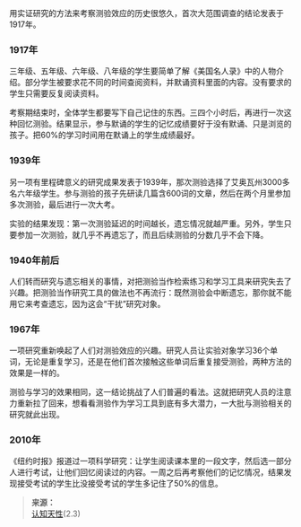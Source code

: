 用实证研究的方法来考察测验效应的历史很悠久，首次大范围调查的结论发表于1917年。

### 1917年

三年级、五年级、六年级、八年级的学生要简单了解《美国名人录》中的人物介绍。部分学生被要求花不同的时间查阅资料，并默诵资料里面的内容。没有要求的学生只需要反复阅读资料。

考察期结束时，全体学生都要写下自己记住的东西。三四个小时后，再进行一次这种回忆测验。结果显示，参与默诵的学生的记忆成绩要好于没有默诵、只是浏览的孩子。把60%的学习时间用在默诵上的学生成绩最好。

### 1939年

另一项有里程碑意义的研究成果发表于1939年，那次测验选择了艾奥瓦州3000多名六年级学生。参与测验的孩子先研读几篇含600词的文章，然后在两个月里参加多次测验，最后进行一次大考。

实验的结果发现：第一次测验延迟的时间越长，遗忘情况就越严重。另外，学生只要参加一次测验，就几乎不再遗忘了，而且后续测验的分数几乎不会下降。

### 1940年前后

人们转而研究与遗忘相关的事情，对把测验当作检索练习和学习工具来研究失去了兴趣。把测验当作研究工具的做法也不再流行：既然测验会中断遗忘，那你就不能用它来考查遗忘，因为这会“干扰”研究对象。

### 1967年

一项研究重新唤起了人们对测验效应的兴趣。研究人员让实验对象学习36个单词，无论是重复学习，还是在他们首次接触这些单词后重复接受测验，两种方法的效果是一样的。

测验与学习的效果相同，这一结论挑战了人们普遍的看法。这就把研究人员的注意力重新拉了回来，想看看测验作为学习工具到底有多大潜力，一大批与测验相关的研究就此出现。

### 2010年

《纽约时报》报道过一项科学研究：让学生阅读课本里的一段文字，然后选一部分人进行考试，让他们回忆阅读过的内容。一周之后再考察他们的记忆情况，结果发现接受考试的学生比没接受考试的学生多记住了50%的信息。

>**来源：**  
>[认知天性](/读书/学习/认知天性.md)(2.3)

